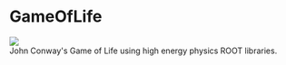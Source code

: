 # GameOfLife
<img src="http://home.fnal.gov/~souvik/GameOfLife/GameOfLife.gif"/> <br/>
John Conway's Game of Life using high energy physics ROOT libraries.
